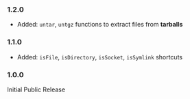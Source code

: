 ### 1.2.0 ###
* Added: `untar`, `untgz` functions to extract files from **tarballs**

### 1.1.0 ###
* Added: `isFile`, `isDirectory`, `isSocket`, `isSymlink` shortcuts

### 1.0.0 ###
Initial Public Release
